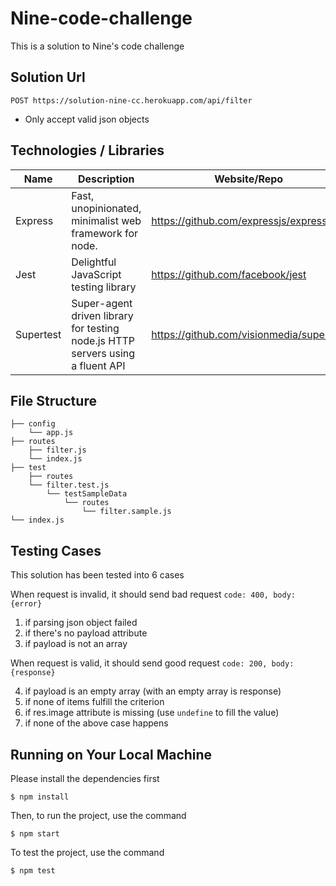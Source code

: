 # Nine-code-challenge

This is a solution to Nine's code challenge

## Solution Url

```
POST https://solution-nine-cc.herokuapp.com/api/filter
```

- Only accept valid json objects

## Technologies / Libraries

| Name      | Description                                                                    | Website/Repo                             |
| --------- | ------------------------------------------------------------------------------ | ---------------------------------------- |
| Express   | Fast, unopinionated, minimalist web framework for node.                        | https://github.com/expressjs/express     |
| Jest      | Delightful JavaScript testing library                                          | https://github.com/facebook/jest         |
| Supertest | Super-agent driven library for testing node.js HTTP servers using a fluent API | https://github.com/visionmedia/supertest |

## File Structure

```
├── config
    └── app.js
├── routes
	├── filter.js
	└── index.js
├── test
    ├── routes
    └── filter.test.js
        └── testSampleData
            └── routes
                └── filter.sample.js
└── index.js
```

## Testing Cases

This solution has been tested into 6 cases

When request is invalid, it should send bad request `code: 400, body: {error}`

1. if parsing json object failed
2. if there's no payload attribute
3. if payload is not an array

When request is valid, it should send good request `code: 200, body: {response}`

4. if payload is an empty array (with an empty array is response)
5. if none of items fulfill the criterion
6. if res.image attribute is missing (use `undefine` to fill the value)
7. if none of the above case happens

## Running on Your Local Machine

Please install the dependencies first

```
$ npm install
```

Then, to run the project, use the command

```
$ npm start
```

To test the project, use the command

```
$ npm test
```
